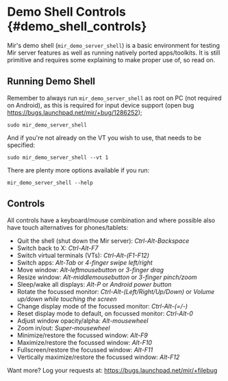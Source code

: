 Demo Shell Controls {#demo_shell_controls}
===================

Mir's demo shell (`mir_demo_server_shell`) is a basic environment for testing
Mir server features as well as running natively ported apps/toolkits. It is
still primitive and requires some explaining to make proper use of, so read
on.

Running Demo Shell
------------------

Remember to always run `mir_demo_server_shell` as root on PC (not required on
Android), as this is required for input device support (open bug
https://bugs.launchpad.net/mir/+bug/1286252);

    sudo mir_demo_server_shell

And if you're not already on the VT you wish to use, that needs to be
specified:

    sudo mir_demo_server_shell --vt 1

There are plenty more options available if you run:

    mir_demo_server_shell --help

Controls
--------

All controls have a keyboard/mouse combination and where possible also have
touch alternatives for phones/tablets:

 - Quit the shell (shut down the Mir server): *Ctrl-Alt-Backspace*
 - Switch back to X: *Ctrl-Alt-F7*
 - Switch virtual terminals (VTs): *Ctrl-Alt-(F1-F12)*
 - Switch apps: *Alt-Tab* or *4-finger swipe left/right*
 - Move window: *Alt-leftmousebutton* or *3-finger drag*
 - Resize window: *Alt-middlemousebutton* or *3-finger pinch/zoom*
 - Sleep/wake all displays: *Alt-P* or *Android power button*
 - Rotate the focussed monitor: *Ctrl-Alt-(Left/Right/Up/Down)* or
   *Volume up/down while touching the screen*
 - Change display mode of the focussed monitor: *Ctrl-Alt-(=/-)*
 - Reset display mode to default, on focussed monitor: *Ctrl-Alt-0*
 - Adjust window opacity/alpha: *Alt-mousewheel*
 - Zoom in/out: *Super-mousewheel*
 - Minimize/restore the focussed window: *Alt-F9*
 - Maximize/restore the focussed window: *Alt-F10*
 - Fullscreen/restore the focussed window: *Alt-F11*
 - Vertically maximize/restore the focussed window: *Alt-F12*

Want more? Log your requests at: https://bugs.launchpad.net/mir/+filebug
